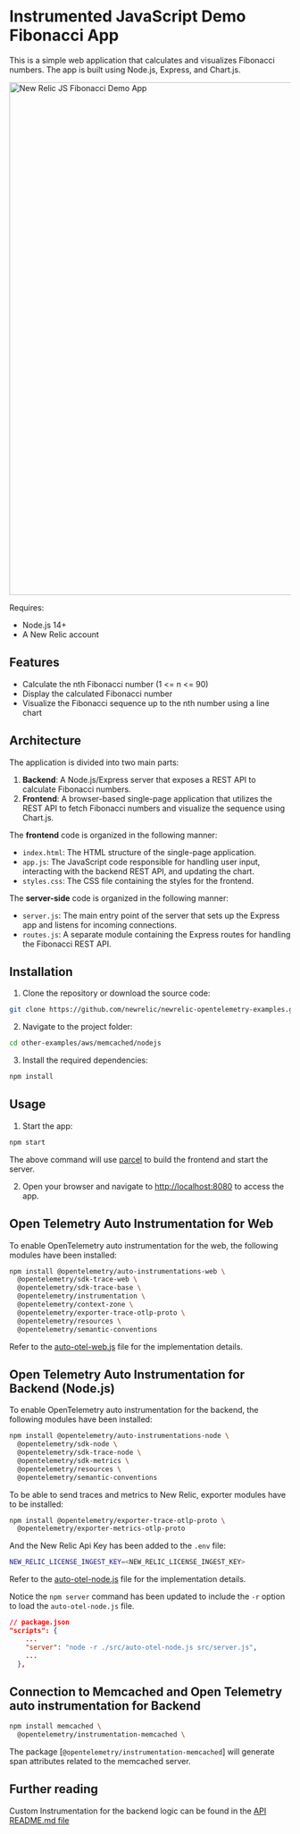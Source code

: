 # Instrumented JavaScript Demo Fibonacci App

This is a simple web application that calculates and visualizes Fibonacci numbers. The app is built using Node.js, Express, and Chart.js.

<img width="918" alt="New Relic JS Fibonacci Demo App" src="https://github.com/matewilk/palinka/assets/6328360/edebbafd-8f12-4161-b64b-b47f28b87ff8">

Requires:

* Node.js 14+
* A New Relic account

## Features

- Calculate the nth Fibonacci number (1 <= n <= 90)
- Display the calculated Fibonacci number
- Visualize the Fibonacci sequence up to the nth number using a line chart

## Architecture

The application is divided into two main parts:

1. **Backend**: A Node.js/Express server that exposes a REST API to calculate Fibonacci numbers.
2. **Frontend**: A browser-based single-page application that utilizes the REST API to fetch Fibonacci numbers and visualize the sequence using Chart.js.

The **frontend** code is organized in the following manner:

- `index.html`: The HTML structure of the single-page application.
- `app.js`: The JavaScript code responsible for handling user input, interacting with the backend REST API, and updating the chart.
- `styles.css`: The CSS file containing the styles for the frontend.

The **server-side** code is organized in the following manner:

- `server.js`: The main entry point of the server that sets up the Express app and listens for incoming connections.
- `routes.js`: A separate module containing the Express routes for handling the Fibonacci REST API.

## Installation

1. Clone the repository or download the source code:

```bash
git clone https://github.com/newrelic/newrelic-opentelemetry-examples.git
```

2. Navigate to the project folder:

```bash
cd other-examples/aws/memcached/nodejs
```

3. Install the required dependencies:

```bash
npm install
```

## Usage

1. Start the app:

```bash
npm start
```
The above command will use [parcel](https://parceljs.org/) to build the frontend and start the server. 

2. Open your browser and navigate to [http://localhost:8080](http://localhost:8080) to access the app.

## Open Telemetry Auto Instrumentation for Web

To enable OpenTelemetry auto instrumentation for the web, the following modules have been installed:

```bash
npm install @opentelemetry/auto-instrumentations-web \
  @opentelemetry/sdk-trace-web \
  @opentelemetry/sdk-trace-base \
  @opentelemetry/instrumentation \
  @opentelemetry/context-zone \
  @opentelemetry/exporter-trace-otlp-proto \
  @opentelemetry/resources \
  @opentelemetry/semantic-conventions
```

Refer to the [auto-otel-web.js](./src/public/auto-otel-web.js) file for the implementation details.

## Open Telemetry Auto Instrumentation for Backend (Node.js)

To enable OpenTelemetry auto instrumentation for the backend, the following modules have been installed:

```bash
npm install @opentelemetry/auto-instrumentations-node \
  @opentelemetry/sdk-node \
  @opentelemetry/sdk-trace-node \
  @opentelemetry/sdk-metrics \
  @opentelemetry/resources \
  @opentelemetry/semantic-conventions
```

To be able to send traces and metrics to New Relic, exporter modules have to be installed:

```bash
npm install @opentelemetry/exporter-trace-otlp-proto \
  @opentelemetry/exporter-metrics-otlp-proto
```

And the New Relic Api Key has been added to the `.env` file:

```bash
NEW_RELIC_LICENSE_INGEST_KEY=<NEW_RELIC_LICENSE_INGEST_KEY>
```

Refer to the [auto-otel-node.js](./src/auto-otel-node.js) file for the implementation details.

Notice the `npm server` command has been updated to include the `-r` option to load the `auto-otel-node.js` file.

```json
// package.json
"scripts": {
    ...
    "server": "node -r ./src/auto-otel-node.js src/server.js",
    ...
  },
```

## Connection to Memcached and Open Telemetry auto instrumentation for Backend

```bash
npm install memcached \
  @opentelemetry/instrumentation-memcached \
``` 
The package [`@opentelemetry/instrumentation-memcached`] will generate span attributes related to the memcached server.

## Further reading
Custom Instrumentation for the backend logic can be found in the [API README.md file](./src/api/README.md)


